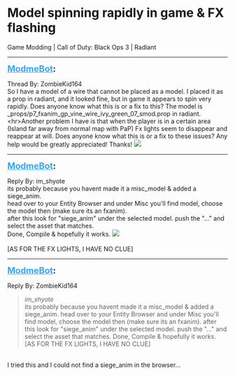 # Model spinning rapidly in game & FX flashing
Game Modding | Call of Duty: Black Ops 3 | Radiant

---
<strong style="font-size: 1.4em;"><span style="text-decoration: underline;text-decoration-color: #34a7f9;"><span style="color:#34a7f9;">ModmeBot</span></span>:</strong>

<p>Thread By: ZombieKid164<br />So I have a model of a wire that cannot be placed as a model. I placed it as a prop in radiant, and it looked fine, but in game it appears to spin very rapidly. Does anyone know what this is or a fix to this? The model is _props/p7_fxanim_gp_vine_wire_ivy_green_07_smod.prop in radiant.<br />&lt;hr&gt;Another problem I have is that when the player is in a certain area (Island far away from normal map with PaP) Fx lights seem to disappear and reappear at will. Does anyone know what this is or a fix to these issues? Any help would be greatly appreciated! Thanks! <img style="max-width: 500px;" src="http://aviacreations.com/modme/emoticons/smile.png"></p>

---
<strong style="font-size: 1.4em;"><span style="text-decoration: underline;text-decoration-color: #34a7f9;"><span style="color:#34a7f9;">ModmeBot</span></span>:</strong>

<p>Reply By: im_shyote<br />its probably because you havent made it a misc_model &amp; added a siege_anim.<br />head over to your Entity Browser and under Misc you&#39;ll find model, choose the model then (make sure its an fxanim).<br />after this look for &quot;siege_anim&quot; under the selected model. push the &quot;...&quot; and select the asset that matches.<br />Done, Compile &amp; hopefully it works. <img style="max-width: 500px;" src="http://aviacreations.com/modme/emoticons/wassat.png"><br /> <br />[AS FOR THE FX LIGHTS, I HAVE NO CLUE]</p>

---
<strong style="font-size: 1.4em;"><span style="text-decoration: underline;text-decoration-color: #34a7f9;"><span style="color:#34a7f9;">ModmeBot</span></span>:</strong>

<p>Reply By: ZombieKid164<br /><blockquote><em>im_shyote</em><br />its probably because you havent made it a misc_model &amp; added a siege_anim. head over to your Entity Browser and under Misc you&#39;ll find model, choose the model then (make sure its an fxanim). after this look for &quot;siege_anim&quot; under the selected model. push the &quot;...&quot; and select the asset that matches. Done, Compile &amp; hopefully it works.    [AS FOR THE FX LIGHTS, I HAVE NO CLUE]</blockquote><br /> I tried this and I could not find a siege_anim in the browser...</p>
